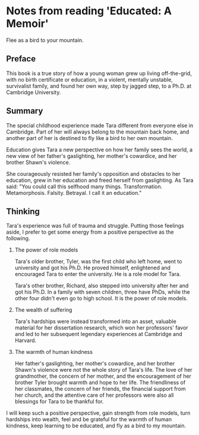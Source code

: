 # Notes from reading 'Educated: A Memoir'


Flee as a bird to your mountain.

<!--more-->

## Preface

This book is a true story of how a young woman grew up living off-the-grid, with no birth certificate or education, in a violent, mentally unstable, survivalist family, and found her own way, step by jagged step, to a Ph.D. at Cambridge University.

## Summary

The special childhood experience made Tara different from everyone else in Cambridge. Part of her will always belong to the mountain back home, and another part of her is destined to fly like a bird to her own mountain.

Education gives Tara a new perspective on how her family sees the world, a new view of her father's gaslighting, her mother's cowardice, and her brother Shawn's violence. 


She courageously resisted her family's opposition and obstacles to her education, grew in her education and freed herself from gaslighting. As Tara said: "You could call this selfhood many things. Transformation. Metamorphosis. Falsity. Betrayal. I call it an education."

## Thinking

Tara's experience was full of trauma and struggle. Putting those feelings aside, I prefer to get some energy from a positive perspective as the following. 

1. The power of role models
    
    Tara's older brother, Tyler, was the first child who left home, went to university and got his Ph.D. He proved himself, enlightened and encouraged Tara to enter the university. He is a role model for Tara.

    Tara's other brother, Richard, also stepped into university after her and got his Ph.D. In a family with seven children, three have PhDs, while the other four didn't even go to high school. It is the power of role models.

2. The wealth of suffering
    
    Tara's hardships were instead transformed into an asset, valuable material for her dissertation research, which won her professors' favor and led to her subsequent legendary experiences at Cambridge and Harvard.

3. The warmth of human kindness

    Her father's gaslighting, her mother's cowardice, and her brother Shawn's violence were not the whole story of Tara's life. The love of her grandmother, the concern of her mother, and the encouragement of her brother Tyler brought warmth and hope to her life. The friendliness of her classmates, the concern of her friends, the financial support from her church, and the attentive care of her professors were also all blessings for Tara to be thankful for.

I will keep such a positive perspective, gain strength from role models, turn hardships into wealth, feel and be grateful for the warmth of human kindness, keep learning to be educated, and fly as a bird to my mountain.

